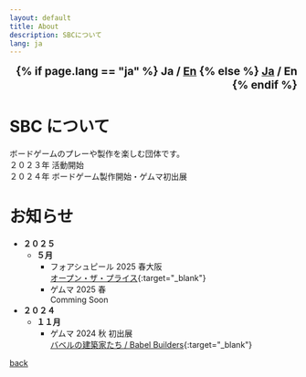 ```yaml
---
layout: default
title: About
description: SBCについて
lang: ja
---
```


<div style="text-align: right; font-size: 1.2rem; font-weight: bold;">
  {% if page.lang == "ja" %}
    <span>Ja / <a href="{{site.baseurl}}{% link about-en.md %}">En</a></span>
  {% else %}
    <span><a href="{{site.baseurl}}{% link about.md %}">Ja</a> / En</span>
  {% endif %}
</div>

# **SBC について**

ボードゲームのプレーや製作を楽しむ団体です。  
２０２３年 活動開始  
２０２４年 ボードゲーム製作開始・ゲムマ初出展

# **お知らせ**

- **２０２５**
  - **５月**
    - フォアシュピール 2025 春大阪  
      [オープン・ザ・プライス](https://www.bear.cool/board-game/goods/29870/info){:target="\_blank"}
    - ゲムマ 2025 春  
      Comming Soon
- **２０２４**
  - **１１月**
    - ゲムマ 2024 秋 初出展  
      [バベルの建築家たち / Babel Builders](https://gamemarket.jp/game/184202){:target="\_blank"}

[back](./)
